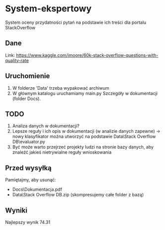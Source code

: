 # System-ekspertowy
System oceny przydatności pytań na podstawie ich treści dla portalu StackOverflow

## Dane
Link: https://www.kaggle.com/imoore/60k-stack-overflow-questions-with-quality-rate

## Uruchomienie
1. W folderze 'Data' trzeba wypakować archiwum
2. W głównym katalogu uruchamiamy main.py
Szczegóły w dokumentacji (folder Docs).

## TODO
1. Analiza danych w dokumentacji?
2. Lepsze reguły i ich opis w dokumentacji (w analizie danych zapewne)
-> nowy klasyfikator można utworzyć na podstawie Data\Stack Overflow DB\evaluator.py
3. Być może warto przejrzeć projekty ludzi na stronie bazy danych, aby znaleźć jakieś nietrywialne reguły wnioskowania

## Przed wysyłką
Pamiętajmy, aby usunąć:
- Docs\Dokumentacja.pdf
- Data\Stack Overflow DB.zip (skompresujemy całe folder z bazą)

## Wyniki
Najlepszy wynik 74.31